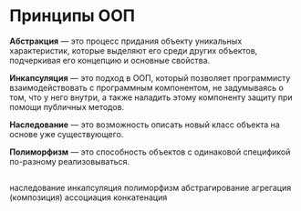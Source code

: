 # Принципы ООП
**Абстракция** — это процесс придания объекту уникальных характеристик, которые выделяют его среди других объектов, подчеркивая его концепцию и основные свойства.

**Инкапсуляция** — это подход в ООП, который позволяет программисту взаимодействовать с программным компонентом, не задумываясь о том, что у него внутри, а также наладить этому компоненту защиту при помощи публичных методов.

**Наследование** — это возможность описать новый класс объекта на основе уже существующего.

**Полиморфизм** — это способность объектов с одинаковой спецификой по-разному реализовываться.
##
##
##
##
наследование
инкапсуляция
полиморфизм
абстрагирование
агрегация (композиция)
ассоциация
конкатенация
